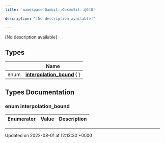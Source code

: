 ```yaml
---
title: 'namespace Gambit::CosmoBit::@640'

description: "[No description available]"

---
```







[No description available]

## Types

|                | Name           |
| -------------- | -------------- |
| enum| **[interpolation_bound](/documentation/code/namespaces/namespacegambit_1_1cosmobit_1_1_0d640/#enum-interpolation-bound)** { } |

## Types Documentation

### enum interpolation_bound

| Enumerator | Value | Description |
| ---------- | ----- | ----------- |









-------------------------------

Updated on 2022-08-01 at 12:13:30 +0000